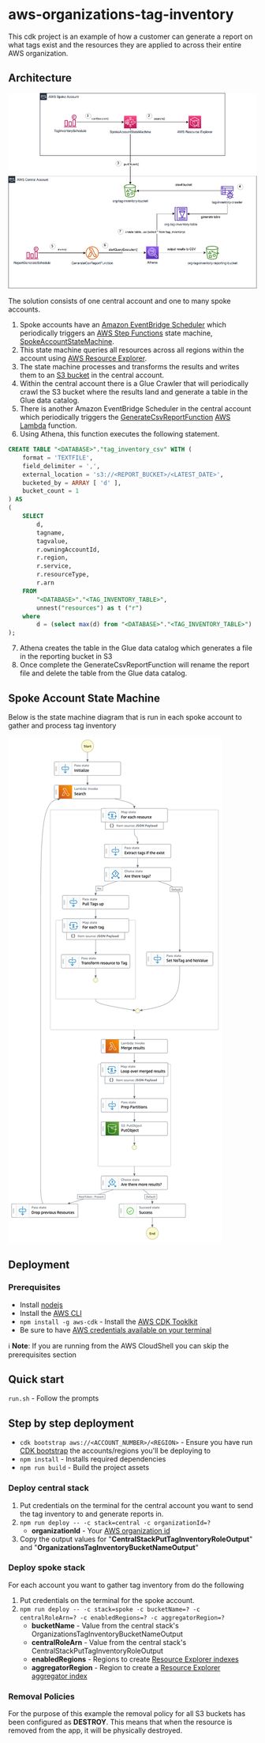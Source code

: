 # aws-organizations-tag-inventory

This cdk project is an example of how a customer can generate a report on what tags exist and the resources they are applied to across their entire AWS organization.


## Architecture

![](./images/architecture.drawio.png)

The solution consists of one central account and one to many spoke accounts. 

1. Spoke accounts have an [Amazon EventBridge Scheduler](https://docs.aws.amazon.com/eventbridge/latest/userguide/scheduler.html) 
which periodically triggers an [AWS Step Functions](https://docs.aws.amazon.com/step-functions/latest/dg/welcome.html) state machine, [SpokeAccountStateMachine](#spoke-account-state-machine). 
2. This state machine queries all resources across all regions within the account using [AWS Resource Explorer](https://aws.amazon.com/resourceexplorer/). 
3. The state machine processes and transforms the results and writes them to an [S3 bucket](https://docs.aws.amazon.com/AmazonS3/latest/userguide//Welcome.html) in the central account.
4. Within the central account there is a Glue Crawler that will periodically crawl the S3 bucket where the results land and generate a table in the Glue data catalog.
5. There is another Amazon EventBridge Scheduler in the central account which periodically triggers the [GenerateCsvReportFunction](./src/functions/GenerateReportCSV.ts) [AWS Lambda](https://docs.aws.amazon.com/lambda/latest/dg/welcome.html) function. 
6. Using Athena, this function executes the following statement.

```sql
CREATE TABLE "<DATABASE>"."tag_inventory_csv" WITH (
    format = 'TEXTFILE',
    field_delimiter = ',',
    external_location = 's3://<REPORT_BUCKET>/<LATEST_DATE>',
    bucketed_by = ARRAY [ 'd' ],
    bucket_count = 1
) AS 
(
    SELECT 
        d,
        tagname,
        tagvalue,
        r.owningAccountId,
        r.region,
        r.service,
        r.resourceType,
        r.arn
    FROM 
        "<DATABASE>"."<TAG_INVENTORY_TABLE>",
        unnest("resources") as t ("r")
    where 
        d = (select max(d) from "<DATABASE>"."<TAG_INVENTORY_TABLE>")
);
```  
7. Athena creates the table in the Glue data catalog which generates a file in the reporting bucket in S3
8. Once complete the GenerateCsvReportFunction will rename the report file and delete the table from the Glue data catalog.


## Spoke Account State Machine
Below is the state machine diagram that is run in each spoke account to gather and process tag inventory 

![](./images/SpokeAccountStateMachine.png)
## Deployment
### Prerequisites


* Install [nodejs](https://nodejs.org/en/download)
* Install the [AWS CLI](https://docs.aws.amazon.com/cli/latest/userguide/getting-started-install.html)
* `npm install -g aws-cdk` - Install the [AWS CDK Tooklkit](https://docs.aws.amazon.com/cdk/v2/guide/cli.html)
* Be sure to have [AWS credentials available on your terminal](https://docs.aws.amazon.com/cli/latest/userguide/cli-chap-authentication.html)

ℹ️ **Note**: If you are running from the AWS CloudShell you can skip the prerequisites section
## Quick start
`run.sh` - Follow the prompts

## Step by step deployment

* `cdk bootstrap aws://<ACCOUNT_NUMBER>/<REGION>` - Ensure you have run [CDK bootstrap](https://docs.aws.amazon.com/cdk/v2/guide/bootstrapping.html) the accounts/regions you'll be deploying to
* `npm install` - Installs required dependencies 
* `npm run build` - Build the project assets


### Deploy central stack
1. Put credentials on the terminal for the central account you want to send the tag inventory to and generate reports in.
2. `npm run deploy -- -c stack=central -c organizationId=?`
   * **organizationId** - Your [AWS organization id](https://docs.aws.amazon.com/organizations/latest/userguide/orgs_manage_org_details.html)
3. Copy the output values for  "**CentralStackPutTagInventoryRoleOutput**" and "**OrganizationsTagInventoryBucketNameOutput**"


### Deploy spoke stack
For each account you want to gather tag inventory from do the following

1. Put credentials on the terminal for the spoke account.
2. `npm run deploy -- -c stack=spoke -c bucketName=? -c centralRoleArn=? -c enabledRegions=? -c aggregatorRegion=?`
    * **bucketName** - Value from the central stack's OrganizationsTagInventoryBucketNameOutput
    * **centralRoleArn** - Value from the central stack's CentralStackPutTagInventoryRoleOutput
    * **enabledRegions** - Regions to create [Resource Explorer indexes](https://docs.aws.amazon.com/resource-explorer/latest/userguide/manage-service-turn-on-region.html#manage-service-turn-on-region-region)
    * **aggregatorRegion** - Region to create a [Resource Explorer aggregator index](https://docs.aws.amazon.com/resource-explorer/latest/userguide/manage-aggregator-region.html)

### Removal Policies

For the purpose of this example the removal policy for all S3 buckets has been configured as **DESTROY**.  This means that when the resource is removed from the app, 
it will be physically destroyed.